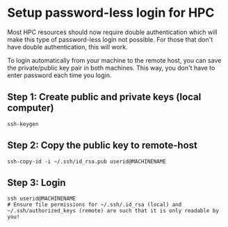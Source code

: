 # Setup password-less login for HPC

Most HPC resources should now require double authentication which will make this type of password-less login not possible.  For those that don't have double authentication, this will work.

To login automatically from your machine to the remote host, you can save the private/public key pair in both machines. This way, you don't have to enter password each time you login.

## Step 1: Create public and private keys (local computer) </h3>

```
ssh-keygen
```

## Step 2: Copy the public key to remote-host </h3>

```
ssh-copy-id -i ~/.ssh/id_rsa.pub userid@MACHINENAME
```

## Step 3: Login  </h3>

```
ssh userid@MACHINENAME
# Ensure file permissions for ~/.ssh/.id_rsa (local) and ~/.ssh/authorized_keys (remote) are such that it is only readable by you!
```
